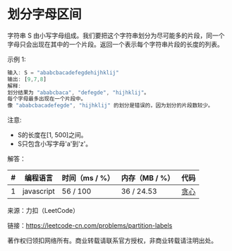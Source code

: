 # 划分字母区间

字符串 S 由小写字母组成。我们要把这个字符串划分为尽可能多的片段，同一个字母只会出现在其中的一个片段。返回一个表示每个字符串片段的长度的列表。

示例 1:

``` javascript
输入: S = "ababcbacadefegdehijhklij"
输出: [9,7,8]
解释:
划分结果为 "ababcbaca", "defegde", "hijhklij"。
每个字母最多出现在一个片段中。
像 "ababcbacadefegde", "hijhklij" 的划分是错误的，因为划分的片段数较少。
```

注意:

- S的长度在[1, 500]之间。
- S只包含小写字母'a'到'z'。

解答：

**#**|**编程语言**|**时间（ms / %）**|**内存（MB / %）**|**代码**
--|--|--|--|--
1|javascript|56 / 100|36 / 24.53|[贪心](./javascript/ac_v1.js)

来源：力扣（LeetCode）

链接：https://leetcode-cn.com/problems/partition-labels

著作权归领扣网络所有。商业转载请联系官方授权，非商业转载请注明出处。

